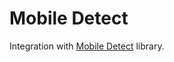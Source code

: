 # Mobile Detect

Integration with [Mobile Detect](https://github.com/serbanghita/Mobile-Detect) library.

